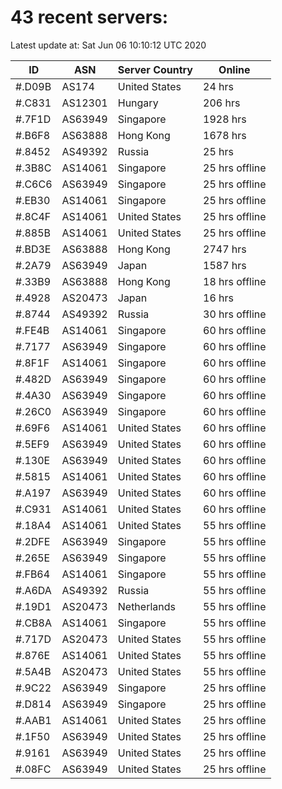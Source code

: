 # 43 recent servers:

Latest update at: Sat Jun 06 10:10:12 UTC 2020

| ID | ASN | Server Country | Online |
| -- | --- | -------------- | ------ |
| #.D09B | AS174 | United States | 24 hrs |
| #.C831 | AS12301 | Hungary | 206 hrs |
| #.7F1D | AS63949 | Singapore | 1928 hrs |
| #.B6F8 | AS63888 | Hong Kong | 1678 hrs |
| #.8452 | AS49392 | Russia | 25 hrs |
| #.3B8C | AS14061 | Singapore | 25 hrs offline |
| #.C6C6 | AS63949 | Singapore | 25 hrs offline |
| #.EB30 | AS14061 | Singapore | 25 hrs offline |
| #.8C4F | AS14061 | United States | 25 hrs offline |
| #.885B | AS14061 | United States | 25 hrs offline |
| #.BD3E | AS63888 | Hong Kong | 2747 hrs |
| #.2A79 | AS63949 | Japan | 1587 hrs |
| #.33B9 | AS63888 | Hong Kong | 18 hrs offline |
| #.4928 | AS20473 | Japan | 16 hrs |
| #.8744 | AS49392 | Russia | 30 hrs offline |
| #.FE4B | AS14061 | Singapore | 60 hrs offline |
| #.7177 | AS63949 | Singapore | 60 hrs offline |
| #.8F1F | AS14061 | Singapore | 60 hrs offline |
| #.482D | AS63949 | Singapore | 60 hrs offline |
| #.4A30 | AS63949 | Singapore | 60 hrs offline |
| #.26C0 | AS63949 | Singapore | 60 hrs offline |
| #.69F6 | AS14061 | United States | 60 hrs offline |
| #.5EF9 | AS63949 | United States | 60 hrs offline |
| #.130E | AS63949 | United States | 60 hrs offline |
| #.5815 | AS14061 | United States | 60 hrs offline |
| #.A197 | AS63949 | United States | 60 hrs offline |
| #.C931 | AS14061 | United States | 60 hrs offline |
| #.18A4 | AS14061 | United States | 55 hrs offline |
| #.2DFE | AS63949 | Singapore | 55 hrs offline |
| #.265E | AS63949 | Singapore | 55 hrs offline |
| #.FB64 | AS14061 | Singapore | 55 hrs offline |
| #.A6DA | AS49392 | Russia | 55 hrs offline |
| #.19D1 | AS20473 | Netherlands | 55 hrs offline |
| #.CB8A | AS14061 | Singapore | 55 hrs offline |
| #.717D | AS20473 | United States | 55 hrs offline |
| #.876E | AS14061 | United States | 55 hrs offline |
| #.5A4B | AS20473 | United States | 55 hrs offline |
| #.9C22 | AS63949 | Singapore | 25 hrs offline |
| #.D814 | AS63949 | Singapore | 25 hrs offline |
| #.AAB1 | AS14061 | United States | 25 hrs offline |
| #.1F50 | AS63949 | United States | 25 hrs offline |
| #.9161 | AS63949 | United States | 25 hrs offline |
| #.08FC | AS63949 | United States | 25 hrs offline |

